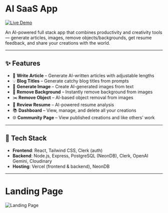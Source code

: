 # **AI SaaS App**
[![Live Demo](https://img.shields.io/badge/LIVE-DEMO-blue?style=for-the-badge&labelColor=333)](https://all-in-one-ai-xi.vercel.app/)

An AI-powered full stack app that combines productivity and creativity tools — generate articles, images, remove objects/backgrounds, get resume feedback, and share your creations with the world.

 ---

 ## ✨ Features

- 📝 **Write Article** – Generate AI-written articles with adjustable lengths
- 💡 **Blog Titles** – Generate catchy blog titles from prompts
- 🎨 **Generate Image** – Create AI-generated images from text
- 🧽 **Remove Background** – Instantly remove background from images
- ✂️ **Remove Object** – AI-based object removal from images
- 📄 **Review Resume** – AI-powered resume analysis
- 📚 **Dashboard** – View, manage, and delete all your creations
- 🌐 **Community Page** – View published creations and like others’ work

---

## 🧰 Tech Stack

- **Frontend**: React, Tailwind CSS, Clerk (auth)
- **Backend**: Node.js, Express, PostgreSQL (NeonDB), Clerk, OpenAI Gemini, Cloudinary
- **Hosting**: Vercel (frontend & backend), NeonDB

---

# **Landing Page**
![Landing Page](./public/images/AiMockInterview_1.png)
